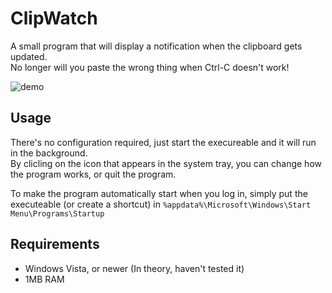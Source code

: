 # ClipWatch
A small program that will display a notification when the clipboard gets updated.\
No longer will you paste the wrong thing when Ctrl-C doesn't work!

![demo](https://user-images.githubusercontent.com/91881038/165717728-a9b45b5f-2398-410a-b2a0-bae5ace16785.gif)

## Usage
There's no configuration required, just start the execureable and it will run in the background.\
By clicling on the icon that appears in the system tray, you can change how the program works, or quit the program.

To make the program automatically start when you log in, simply put the executeable (or create a shortcut) in `%appdata%\Microsoft\Windows\Start Menu\Programs\Startup`

## Requirements
- Windows Vista, or newer (In theory, haven't tested it)
- 1MB RAM
